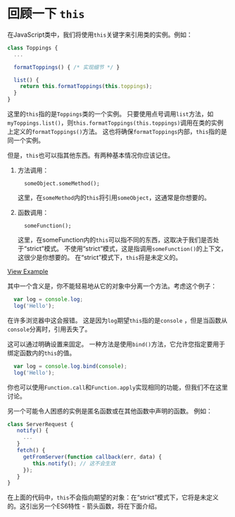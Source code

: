 # 回顾一下 `this`

在JavaScript类中，我们将使用`this`关键字来引用类的实例。例如：

```javascript
class Toppings {
  ...

  formatToppings() { /* 实现细节 */ }

  list() {
    return this.formatToppings(this.toppings);
  }
}
```

这里的`this`指的是`Toppings`类的一个实例。 只要使用点号调用`list`方法，如`myToppings.list()`，则`this.formatToppings(this.toppings)`调用在类的实例上定义的`formatToppings()`方法。 这也将确保`formatToppings`内部，`this`指的是同一个实例。

但是，`this`也可以指其他东西。有两种基本情况你应该记住。

1. 方法调用：

   ```
     someObject.someMethod();
   ```

   这里，在`someMethod`内的`this`将引用`someObject`，这通常是你想要的。

2. 函数调用：

   ```
     someFunction();
   ```

   这里，在someFunction内的`this`可以指不同的东西，这取决于我们是否处于“strict”模式。 不使用“strict”模式，这是指调用`someFunction()`的上下文，这很少是你想要的。 在“strict”模式下，`this`将是未定义的。

[View Example](http://jsbin.com/vekawimihe/2/edit?js,console)

其中一个含义是，你不能轻易地从它的对象中分离一个方法。考虑这个例子：

```javascript
  var log = console.log;
  log('Hello');
```

在许多浏览器中这会报错。 这是因为`log`期望`this`指的是`console` ，但是当函数从`console`分离时，引用丢失了。

这可以通过明确设置来固定。 一种方法是使用`bind()`方法，它允许您指定要用于绑定函数内的`this`的值。

```javascript
  var log = console.log.bind(console);
  log('Hello');
```

你也可以使用`Function.call`和`Function.apply`实现相同的功能，但我们不在这里讨论。

另一个可能令人困惑的实例是匿名函数或在其他函数中声明的函数。 例如：

```javascript
class ServerRequest {
   notify() {
     ...
   }
   fetch() {
     getFromServer(function callback(err, data) {
        this.notify(); // 这不会生效
     });
   }
}
```

在上面的代码中，`this`不会指向期望的对象：在“strict”模式下，它将是未定义的。这引出另一个ES6特性 - 箭头函数，将在下面介绍。

